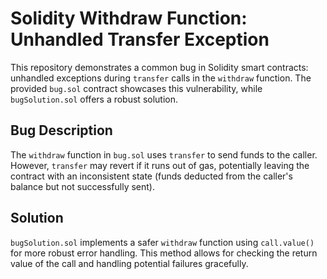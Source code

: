# Solidity Withdraw Function: Unhandled Transfer Exception

This repository demonstrates a common bug in Solidity smart contracts: unhandled exceptions during `transfer` calls in the `withdraw` function.  The provided `bug.sol` contract showcases this vulnerability, while `bugSolution.sol` offers a robust solution.

## Bug Description
The `withdraw` function in `bug.sol` uses `transfer` to send funds to the caller.  However, `transfer` may revert if it runs out of gas, potentially leaving the contract with an inconsistent state (funds deducted from the caller's balance but not successfully sent).

## Solution
`bugSolution.sol` implements a safer `withdraw` function using `call.value()` for more robust error handling. This method allows for checking the return value of the call and handling potential failures gracefully.